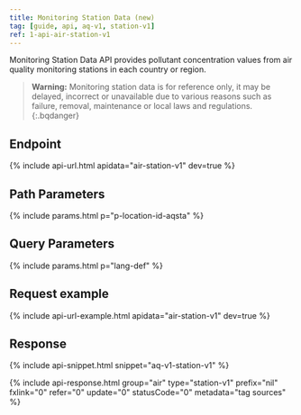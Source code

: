 ```yaml
---
title: Monitoring Station Data (new)
tag: [guide, api, aq-v1, station-v1]
ref: 1-api-air-station-v1
---
```


Monitoring Station Data API provides pollutant concentration values from air quality monitoring stations in each country or region.

> **Warning:** Monitoring station data is for reference only, it may be delayed, incorrect or unavailable due to various reasons such as failure, removal, maintenance or local laws and regulations.
{:.bqdanger}

## Endpoint

{% include api-url.html apidata="air-station-v1" dev=true %}

## Path Parameters

{% include params.html p="p-location-id-aqsta" %}

## Query Parameters

{% include params.html p="lang-def" %}

## Request example

{% include api-url-example.html apidata="air-station-v1" dev=true %}

## Response

{% include api-snippet.html snippet="aq-v1-station-v1" %}

{% include api-response.html group="air" type="station-v1" prefix="nil" fxlink="0" refer="0" update="0" statusCode="0" metadata="tag sources"  %}